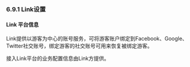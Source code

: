 ### 6.9.1 Link设置

#### Link 平台信息    
    
Link提供以游客为中心的账号服务，可将游客账户绑定到Facebook、Google、Twitter社交账号，绑定游客的社交账号可用来恢复被绑定游客。

接入Link平台的业务配置信息由Link方提供。